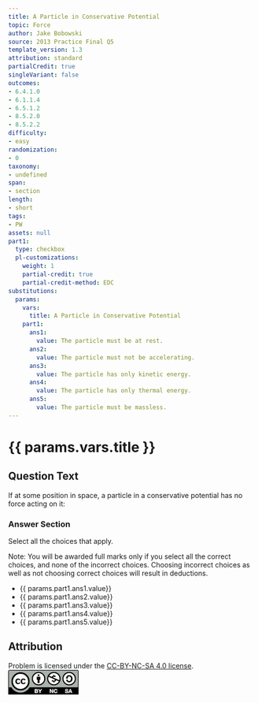 ```yaml
---
title: A Particle in Conservative Potential
topic: Force
author: Jake Bobowski
source: 2013 Practice Final Q5
template_version: 1.3
attribution: standard
partialCredit: true
singleVariant: false
outcomes:
- 6.4.1.0
- 6.1.1.4
- 6.5.1.2
- 8.5.2.0
- 8.5.2.2
difficulty:
- easy
randomization:
- 0
taxonomy:
- undefined
span:
- section
length:
- short
tags:
- PW
assets: null
part1:
  type: checkbox
  pl-customizations:
    weight: 1
    partial-credit: true
    partial-credit-method: EDC
substitutions:
  params:
    vars:
      title: A Particle in Conservative Potential
    part1:
      ans1:
        value: The particle must be at rest.
      ans2:
        value: The particle must not be accelerating.
      ans3:
        value: The particle has only kinetic energy.
      ans4:
        value: The particle has only thermal energy.
      ans5:
        value: The particle must be massless.
---
```

# {{ params.vars.title }}

## Question Text

If at some position in space, a particle in a conservative potential has no force acting on it:

### Answer Section

Select all the choices that apply.

Note: You will be awarded full marks only if you select all the correct choices, and none of the incorrect choices. Choosing incorrect choices as well as not choosing correct choices will result in deductions.

- {{ params.part1.ans1.value}}
- {{ params.part1.ans2.value}}
- {{ params.part1.ans3.value}}
- {{ params.part1.ans4.value}}
- {{ params.part1.ans5.value}}

## Attribution

Problem is licensed under the [CC-BY-NC-SA 4.0 license](https://creativecommons.org/licenses/by-nc-sa/4.0/).<br> ![The Creative Commons 4.0 license requiring attribution-BY, non-commercial-NC, and share-alike-SA license.](https://raw.githubusercontent.com/firasm/bits/master/by-nc-sa.png)